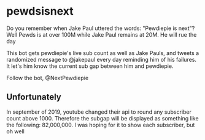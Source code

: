 # pewdsisnext
Do you remember when Jake Paul uttered the words: "Pewdiepie is next"? Well Pewds is at over 100M while Jake Paul remains at 20M. He will rue the day

This bot gets pewdiepie's live sub count as well as Jake Pauls, and tweets a randomized message to @jakepaul every day reminding him of his failures. It let's him know the current sub gap between him and pewdiepie.

Follow the bot, @NextPewdiepie

## Unfortunately

In september of 2019, youtube changed their api to round any subscriber count above 1000. Therefore the subgap will be displayed as something like the following: 82,000,000. I was hoping for it to show each subscriber, but oh well
